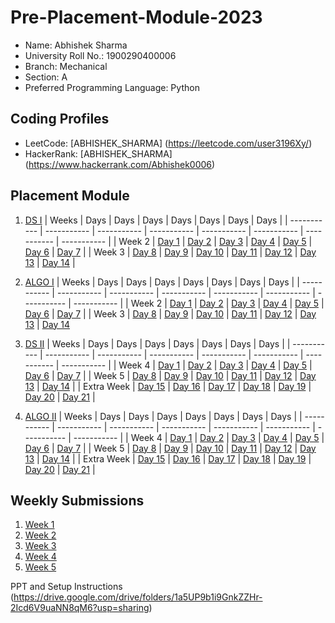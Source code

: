 # Pre-Placement-Module-2023

- Name: Abhishek Sharma
- University Roll No.: 1900290400006
- Branch: Mechanical
- Section: A
- Preferred Programming Language: Python

## Coding Profiles
- LeetCode: [ABHISHEK_SHARMA] (https://leetcode.com/user3196Xy/)
- HackerRank: [ABHISHEK_SHARMA] (https://www.hackerrank.com/Abhishek0006)

## Placement Module
1. [DS I](https://github.com/sharmaabhishek7500/Pre-Placement-Module-2023/tree/main/DS%20I)
    | Weeks | Days | Days | Days | Days | Days | Days | Days |
    | ----------- | ----------- | ----------- | ----------- | ----------- | ----------- | ----------- | ----------- | 
    | Week 2 | [Day 1](https://github.com/sharmaabhishek7500/Pre-Placement-Module-2023/tree/main/DS%20I/Day%201) | [Day 2](https://github.com/sharmaabhishek7500/Pre-Placement-Module-2023/tree/main/DS%20I/Day%202) | [Day 3](https://github.com/sharmaabhishek7500/Pre-Placement-Module-2023/tree/main/DS%20I/Day%203) | [Day 4](https://github.com/sharmaabhishek7500/Pre-Placement-Module-2023/tree/main/DS%20I/Day%204) | [Day 5](https://github.com/sharmaabhishek7500/Pre-Placement-Module-2023/tree/main/DS%20I/Day%205) | [Day 6](https://github.com/sharmaabhishek7500/Pre-Placement-Module-2023/tree/main/DS%20I/Day%206) | [Day 7](https://github.com/sharmaabhishek7500/Pre-Placement-Module-2023/tree/main/DS%20I/Day%207) |
    | Week 3 | [Day 8](https://github.com/sharmaabhishek7500/Pre-Placement-Module-2023/tree/main/DS%20I/Day%208) | [Day 9](https://github.com/sharmaabhishek7500/Pre-Placement-Module-2023/tree/main/DS%20I/Day%209) | [Day 10](https://github.com/sharmaabhishek7500/Pre-Placement-Module-2023/tree/main/DS%20I/Day%2010) | [Day 11](https://github.com/sharmaabhishek7500/Pre-Placement-Module-2023/tree/main/DS%20I/Day%2011) | [Day 12](https://github.com/sharmaabhishek7500/Pre-Placement-Module-2023/tree/main/DS%20I/Day%2012) | [Day 13](https://github.com/sharmaabhishek7500/Pre-Placement-Module-2023/tree/main/DS%20I/Day%2013) | [Day 14](https://github.com/sharmaabhishek7500/Pre-Placement-Module-2023/tree/main/DS%20I/Day%2014) |
    
2. [ALGO I](https://github.com/sharmaabhishek7500/Pre-Placement-Module-2023/tree/main/ALGO%20I)
    | Weeks | Days | Days | Days | Days | Days | Days | Days |
    | ----------- | ----------- | ----------- | ----------- | ----------- | ----------- | ----------- | ----------- |
    | Week 2 | [Day 1](https://github.com/sharmaabhishek7500/Pre-Placement-Module-2023/tree/main/ALGO%20I/Day%201) | [Day 2](https://github.com/sharmaabhishek7500/Pre-Placement-Module-2023/tree/main/ALGO%20I/Day%202) | [Day 3](https://github.com/sharmaabhishek7500/Pre-Placement-Module-2023/tree/main/ALGO%20I/Day%203) | [Day 4](https://github.com/sharmaabhishek7500/Pre-Placement-Module-2023/tree/main/ALGO%20I/Day%204) | [Day 5](https://github.com/sharmaabhishek7500/Pre-Placement-Module-2023/tree/main/ALGO%20I/Day%205) | [Day 6](https://github.com/sharmaabhishek7500/Pre-Placement-Module-2023/tree/main/ALGO%20I/Day%206) | [Day 7](https://github.com/sharmaabhishek7500/Pre-Placement-Module-2023/tree/main/ALGO%20I/Day%207) |
    | Week 3 | [Day 8](https://github.com/sharmaabhishek7500/Pre-Placement-Module-2023/tree/main/ALGO%20I/Day%208) | [Day 9](https://github.com/sharmaabhishek7500/Pre-Placement-Module-2023/tree/main/ALGO%20I/Day%209) | [Day 10](https://github.com/sharmaabhishek7500/Pre-Placement-Module-2023/tree/main/ALGO%20I/Day%2010) | [Day 11](https://github.com/sharmaabhishek7500/Pre-Placement-Module-2023/tree/main/ALGO%20I/Day%2011) | [Day 12](https://github.com/sharmaabhishek7500/Pre-Placement-Module-2023/tree/main/ALGO%20I/Day%2012) | [Day 13](https://github.com/sharmaabhishek7500/Pre-Placement-Module-2023/tree/main/ALGO%20I/Day%2013) | [Day 14](https://github.com/sharmaabhishek7500/Pre-Placement-Module-2023/tree/main/ALGO%20I/Day%2014)  
    
3. [DS II](https://github.com/sharmaabhishek7500/Pre-Placement-Module-2023/tree/main/DS%20II)
    | Weeks | Days | Days | Days | Days | Days | Days | Days |
    | ----------- | ----------- | ----------- | ----------- | ----------- | ----------- | ----------- | ----------- |
    | Week 4 | [Day 1](https://github.com/sharmaabhishek7500/Pre-Placement-Module-2023/tree/main/DS%20II/Day%201) | [Day 2](https://github.com/sharmaabhishek7500/Pre-Placement-Module-2023/tree/main/DS%20II/Day%202) | [Day 3](https://github.com/sharmaabhishek7500/Pre-Placement-Module-2023/tree/main/DS%20II/Day%203) | [Day 4](https://github.com/sharmaabhishek7500/Pre-Placement-Module-2023/tree/main/DS%20II/Day%204) | [Day 5](https://github.com/sharmaabhishek7500/Pre-Placement-Module-2023/tree/main/DS%20II/Day%205) | [Day 6](https://github.com/sharmaabhishek7500/Pre-Placement-Module-2023/tree/main/DS%20II/Day%206) | [Day 7](https://github.com/sharmaabhishek7500/Pre-Placement-Module-2023/tree/main/DS%20II/Day%207) | 
    | Week 5 | [Day 8](https://github.com/sharmaabhishek7500/Pre-Placement-Module-2023/tree/main/DS%20II/Day%208) | [Day 9](https://github.com/sharmaabhishek7500/Pre-Placement-Module-2023/tree/main/DS%20II/Day%209) | [Day 10](https://github.com/sharmaabhishek7500/Pre-Placement-Module-2023/tree/main/DS%20II/Day%2010) | [Day 11](https://github.com/sharmaabhishek7500/Pre-Placement-Module-2023/tree/main/DS%20II/Day%2011) | [Day 12](https://github.com/sharmaabhishek7500/Pre-Placement-Module-2023/tree/main/DS%20II/Day%2012) | [Day 13](https://github.com/sharmaabhishek7500/Pre-Placement-Module-2023/tree/main/DS%20II/Day%2013) | [Day 14](https://github.com/sharmaabhishek7500/Pre-Placement-Module-2023/tree/main/DS%20II/Day%2014) |
    | Extra Week | [Day 15](https://github.com/sharmaabhishek7500/Pre-Placement-Module-2023/tree/main/DS%20II/Day%2015) | [Day 16](https://github.com/sharmaabhishek7500/Pre-Placement-Module-2023/tree/main/DS%20II/Day%2016) | [Day 17](https://github.com/sharmaabhishek7500/Pre-Placement-Module-2023/tree/main/DS%20II/Day%2017) | [Day 18](https://github.com/sharmaabhishek7500/Pre-Placement-Module-2023/tree/main/DS%20II/Day%2018) | [Day 19](https://github.com/sharmaabhishek7500/Pre-Placement-Module-2023/tree/main/DS%20II/Day%2019) | [Day 20](https://github.com/sharmaabhishek7500/Pre-Placement-Module-2023/tree/main/DS%20II/Day%2020) | [Day 21](https://github.com/sharmaabhishek7500/Pre-Placement-Module-2023/tree/main/DS%20II/Day%2021) |
    
4. [ALGO II](https://github.com/sharmaabhishek7500/Pre-Placement-Module-2023/tree/main/ALGO%20II)
    | Weeks | Days | Days | Days | Days | Days | Days | Days |
    | ----------- | ----------- | ----------- | ----------- | ----------- | ----------- | ----------- | ----------- |
    | Week 4 | [Day 1](https://github.com/sharmaabhishek7500/Pre-Placement-Module-2023/tree/main/ALGO%20II/Day%201) | [Day 2](https://github.com/sharmaabhishek7500/Pre-Placement-Module-2023/tree/main/ALGO%20II/Day%202) | [Day 3](https://github.com/sharmaabhishek7500/Pre-Placement-Module-2023/tree/main/ALGO%20II/Day%203) | [Day 4](https://github.com/sharmaabhishek7500/Pre-Placement-Module-2023/tree/main/ALGO%20II/Day%204) | [Day 5](https://github.com/sharmaabhishek7500/Pre-Placement-Module-2023/tree/main/ALGO%20II/Day%205) | [Day 6](https://github.com/sharmaabhishek7500/Pre-Placement-Module-2023/tree/main/ALGO%20II/Day%206) | [Day 7](https://github.com/sharmaabhishek7500/Pre-Placement-Module-2023/tree/main/ALGO%20II/Day%207) |
    | Week 5 | [Day 8](https://github.com/sharmaabhishek7500/Pre-Placement-Module-2023/tree/main/ALGO%20II/Day%208) | [Day 9](https://github.com/sharmaabhishek7500/Pre-Placement-Module-2023/tree/main/ALGO%20II/Day%209) | [Day 10](https://github.com/sharmaabhishek7500/Pre-Placement-Module-2023/tree/main/ALGO%20II/Day%2010) | [Day 11](https://github.com/sharmaabhishek7500/Pre-Placement-Module-2023/tree/main/ALGO%20II/Day%2011) | [Day 12](https://github.com/sharmaabhishek7500/Pre-Placement-Module-2023/tree/main/ALGO%20II/Day%2012) | [Day 13](https://github.com/sharmaabhishek7500/Pre-Placement-Module-2023/tree/main/ALGO%20II/Day%2013) | [Day 14](https://github.com/sharmaabhishek7500/Pre-Placement-Module-2023/tree/main/ALGO%20II/Day%2014) |
    | Extra Week | [Day 15](https://github.com/sharmaabhishek7500/Pre-Placement-Module-2023/tree/main/ALGO%20II/Day%2015) | [Day 16](https://github.com/sharmaabhishek7500/Pre-Placement-Module-2023/tree/main/ALGO%20II/Day%2016) | [Day 17](https://github.com/sharmaabhishek7500/Pre-Placement-Module-2023/tree/main/ALGO%20II/Day%2017) | [Day 18](https://github.com/sharmaabhishek7500/Pre-Placement-Module-2023/tree/main/ALGO%20II/Day%2018) | [Day 19](https://github.com/sharmaabhishek7500/Pre-Placement-Module-2023/tree/main/ALGO%20II/Day%2019) | [Day 20](https://github.com/sharmaabhishek7500/Pre-Placement-Module-2023/tree/main/ALGO%20II/Day%2020) | [Day 21](https://github.com/sharmaabhishek7500/Pre-Placement-Module-2023/tree/main/ALGO%20II/Day%2021) |

## Weekly Submissions
1. [Week 1](https://github.com/sharmaabhishek7500/Pre-Placement-Module-2023/tree/main/Weekly%20Submissions/Week%201)
2. [Week 2](https://github.com/sharmaabhishek7500/Pre-Placement-Module-2023/tree/main/Weekly%20Submissions/Week%202)
3. [Week 3](https://github.com/sharmaabhishek7500/Pre-Placement-Module-2023/tree/main/Weekly%20Submissions/Week%203)
4. [Week 4](https://github.com/sharmaabhishek7500/Pre-Placement-Module-2023/tree/main/Weekly%20Submissions/Week%204)
5. [Week 5](https://github.com/sharmaabhishek7500/Pre-Placement-Module-2023/tree/main/Weekly%20Submissions/Week%205)


PPT and Setup Instructions    
(https://drive.google.com/drive/folders/1a5UP9b1i9GnkZZHr-2Icd6V9uaNN8qM6?usp=sharing)
